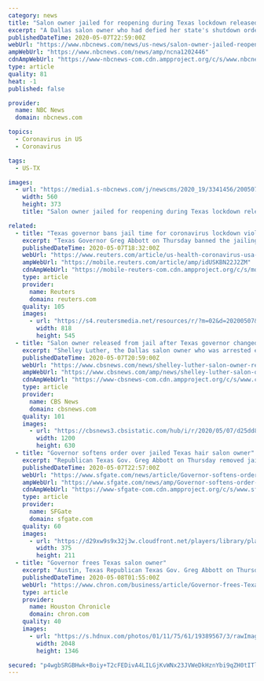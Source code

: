 ```yaml
---
category: news
title: "Salon owner jailed for reopening during Texas lockdown released after governor intervenes"
excerpt: "A Dallas salon owner who had defied her state's shutdown orders walked out of jail on Thursday after Texas Gov. Greg Abbott amended his executive order on coronavirus restrictions. Shelley Luther was sentenced to seven days behind bars Tuesday for disobeying coronavirus state orders,"
publishedDateTime: 2020-05-07T22:59:00Z
webUrl: "https://www.nbcnews.com/news/us-news/salon-owner-jailed-reopening-during-texas-lockdown-released-after-governor-n1202446"
ampWebUrl: "https://www.nbcnews.com/news/amp/ncna1202446"
cdnAmpWebUrl: "https://www-nbcnews-com.cdn.ampproject.org/c/s/www.nbcnews.com/news/amp/ncna1202446"
type: article
quality: 81
heat: -1
published: false

provider:
  name: NBC News
  domain: nbcnews.com

topics:
  - Coronavirus in US
  - Coronavirus

tags:
  - US-TX

images:
  - url: "https://media1.s-nbcnews.com/j/newscms/2020_19/3341456/200507-shelley-luther-release-ac-644p_0ed8788c6b338c7ddaad4fa5547fdecc.fit-560w.jpg"
    width: 560
    height: 373
    title: "Salon owner jailed for reopening during Texas lockdown released after governor intervenes"

related:
  - title: "Texas governor bans jail time for coronavirus lockdown violations"
    excerpt: "Texas Governor Greg Abbott on Thursday banned the jailing of anybody in the state who defied his orders to shut businesses due to the coronavirus pandemic, a move that followed an outcry over the arrest and incarceration of a Dallas salon owner."
    publishedDateTime: 2020-05-07T18:32:00Z
    webUrl: "https://www.reuters.com/article/us-health-coronavirus-usa-texas-idUSKBN22J2ZM"
    ampWebUrl: "https://mobile.reuters.com/article/amp/idUSKBN22J2ZM"
    cdnAmpWebUrl: "https://mobile-reuters-com.cdn.ampproject.org/c/s/mobile.reuters.com/article/amp/idUSKBN22J2ZM"
    type: article
    provider:
      name: Reuters
      domain: reuters.com
    quality: 105
    images:
      - url: "https://s4.reutersmedia.net/resources/r/?m=02&d=20200507&t=2&i=1517847217&w=&fh=545px&fw=&ll=&pl=&sq=&r=LYNXMPEG461UW"
        width: 818
        height: 545
  - title: "Salon owner released from jail after Texas governor changed coronavirus orders"
    excerpt: "Shelley Luther, the Dallas salon owner who was arrested earlier this week for violating a stay-at-home order by reopening her business, was released from jail on Thursday. Texas Governor Greg Abbott modified his COVID-19 executive orders earlier in the day,"
    publishedDateTime: 2020-05-07T20:59:00Z
    webUrl: "https://www.cbsnews.com/news/shelley-luther-salon-owner-released-from-jail-texas-governor-greg-abbott-changes-coronavirus-orders/"
    ampWebUrl: "https://www.cbsnews.com/amp/news/shelley-luther-salon-owner-released-from-jail-texas-governor-greg-abbott-changes-coronavirus-orders/"
    cdnAmpWebUrl: "https://www-cbsnews-com.cdn.ampproject.org/c/s/www.cbsnews.com/amp/news/shelley-luther-salon-owner-released-from-jail-texas-governor-greg-abbott-changes-coronavirus-orders/"
    type: article
    provider:
      name: CBS News
      domain: cbsnews.com
    quality: 101
    images:
      - url: "https://cbsnews3.cbsistatic.com/hub/i/r/2020/05/07/d25dd82c-772c-44ba-865d-acc05d4b3988/thumbnail/1200x630g2/9f324a3de52d1a29f340126d955a70c0/ap-20128708740033.jpg"
        width: 1200
        height: 630
  - title: "Governor softens order over jailed Texas hair salon owner"
    excerpt: "Republican Texas Gov. Greg Abbott on Thursday removed jail as a punishment for violating his coronavirus restrictions following outcry by conservatives over a Dallas salon owner who was jailed for refusing to keep her business closed."
    publishedDateTime: 2020-05-07T22:57:00Z
    webUrl: "https://www.sfgate.com/news/article/Governor-softens-order-over-jailed-Texas-hair-15253674.php"
    ampWebUrl: "https://www.sfgate.com/news/amp/Governor-softens-order-over-jailed-Texas-hair-15253674.php"
    cdnAmpWebUrl: "https://www-sfgate-com.cdn.ampproject.org/c/s/www.sfgate.com/news/amp/Governor-softens-order-over-jailed-Texas-hair-15253674.php"
    type: article
    provider:
      name: SFGate
      domain: sfgate.com
    quality: 60
    images:
      - url: "https://d29xw9s9x32j3w.cloudfront.net/players/library/placeholder.png"
        width: 375
        height: 211
  - title: "Governor frees Texas salon owner"
    excerpt: "Austin, Texas Republican Texas Gov. Greg Abbott on Thursday removed jail as a punishment for violating his coronavirus restrictions following outcry by conservatives over a Dallas salon owner who was jailed for refusing to keep her business closed."
    publishedDateTime: 2020-05-08T01:55:00Z
    webUrl: "https://www.chron.com/business/article/Governor-frees-Texas-salon-owner-15255529.php"
    type: article
    provider:
      name: Houston Chronicle
      domain: chron.com
    quality: 40
    images:
      - url: "https://s.hdnux.com/photos/01/11/75/61/19389567/3/rawImage.jpg"
        width: 2048
        height: 1346

secured: "p4wgbSRGBHwk+Boiy+T2cFEDivA4LILGjKvWNx23JVWeDkHznYbi9qZH0tITlfR6ZKZ7lv10imGpNSgKyu/F11E+rw3BW6PHaru3HtOZMIbVbD9kB4suERueIwelWcni9dK/b5z1RmhTKTf0Yt2k13NWsqKpkro1S8kGSkmsLjEhFKe2Vl0waKeXpnZEpknXQhSaB3ou6ldviaHQh2J3kPdC62XgK/0rpTfdcyKSkAgr4WTIBxR5d75Uo0chlTtbUVjB/Ad5d89gjHk6SZKPivpTVb97yxUKc4TYksgRqcDw04hmbNpn18wFdWQb1uMTaki5qmJlAvDLc4c0jToVCqdBieY5giROPn87CmeFP0BQTIJ2sxYaGFJOumbGbnD4c4iadEvKrrr9+8DHHk5amEJ/tfN+fQag9ruUyfaJbydCKCrQPw1jJ1S090pOqdryl5wefXP5MfxSTaJ7dQWuxyuF85/P1i+o+W7TC6l827A=;BV4RAHIS783+wd3ZNKqi0A=="
---
```


